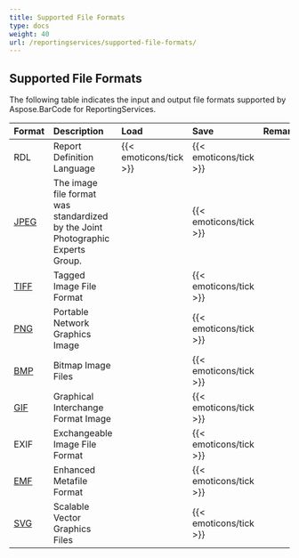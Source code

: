 ```yaml
---
title: Supported File Formats
type: docs
weight: 40
url: /reportingservices/supported-file-formats/
---
```


## **Supported File Formats**
The following table indicates the input and output file formats supported by Aspose.BarCode for ReportingServices.

|**Format**|**Description**|**Load**|**Save**|**Remarks**|
| :- | :- | :- | :- | :- |
|RDL|Report Definition Language|{{< emoticons/tick >}}|{{< emoticons/tick >}}| |
|[JPEG](https://docs.fileformat.com/Image/JPEG/)|The image file format was standardized by the Joint Photographic Experts Group.| |{{< emoticons/tick >}}| |
|[TIFF](https://docs.fileformat.com/Image/TIFF/)|Tagged Image File Format| |{{< emoticons/tick >}} | |
|[PNG](https://docs.fileformat.com/Image/PNG/)|Portable Network Graphics Image| |{{< emoticons/tick >}}| |
|[BMP](https://docs.fileformat.com/Image/BMP/)|Bitmap Image Files| |{{< emoticons/tick >}}| |
|[GIF](https://docs.fileformat.com/Image/GIF/)|Graphical Interchange Format Image| |{{< emoticons/tick >}}| |
|EXIF|Exchangeable Image File Format| |{{< emoticons/tick >}}| |
|[EMF](https://docs.fileformat.com/Image/EMF/)|Enhanced Metafile Format| |{{< emoticons/tick >}}| |
|[SVG](https://docs.fileformat.com/page-description-language/SVG/)|Scalable Vector Graphics Files| |{{< emoticons/tick >}} | |

